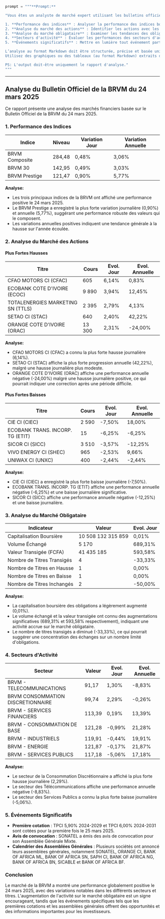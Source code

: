 ```python
prompt = """**Prompt:**

"Vous êtes un analyste de marché expert utilisant les bulletins officiels de la BRVM, tels que le Bulletin Officiel de la Cote. Votre tâche est de fournir une analyse des marchés financiers en vous basant sur les informations des rapports publiés dans ces bulletins. L’analyse doit inclure les éléments suivants :

1. **Performance des indices** : Analyser la performance des indices boursiers tels que le BRVM Composite et le BRVM Prestige, y compris les variations quotidiennes et annuelles.
2. **Analyse du marché des actions** : Identifier les actions avec les plus fortes hausses et baisses, et expliquer les raisons possibles de ces variations en vous basant sur les données disponibles (prix, volume échangé, etc.).
3. **Analyse du marché obligataire** : Examiner les tendances des obligations, y compris les variations de capitalisation boursière, volume échangé, et évolution des rendements.
4. **Secteurs d'activité** : Évaluer les performances des secteurs d'activité listés dans le bulletin (Télécommunications, Consommation discrétionnaire, etc.), y compris les variations des indices sectoriels.
5. **Événements significatifs** : Mettre en lumière tout événement particulier mentionné dans le bulletin, comme des avis de convocations ou des états financiers des sociétés cotées.

L’analyse au format Markdown doit être structurée, précise et basée uniquement sur les données contenues dans le bulletin officiel de la BRVM. 
Utilisez des graphiques ou des tableaux (au format Markdown) extraits des documents de la BRVM pour illustrer votre analyse lorsque cela est pertinent.

PS: L'output doit-être uniquement le rapport d'analyse."
"""
```

---

## Analyse du Bulletin Officiel de la BRVM du 24 mars 2025

Ce rapport présente une analyse des marchés financiers basée sur le Bulletin Officiel de la BRVM du 24 mars 2025.

### 1. Performance des Indices

| Indice        | Niveau | Variation Jour | Variation Annuelle |
|---------------|--------|----------------|--------------------|
| BRVM Composite | 284,48 | 0,48%          | 3,06%              |
| BRVM 30       | 142,95 | 0,49%          | 3,03%              |
| BRVM Prestige   | 121,47 | 0,90%          | 5,77%              |

**Analyse:**

*   Les trois principaux indices de la BRVM ont affiché une performance positive le 24 mars 2025.
*   Le BRVM Prestige a enregistré la plus forte variation journalière (0,90%) et annuelle (5,77%), suggérant une performance robuste des valeurs qui le composent.
*   Les variations annuelles positives indiquent une tendance générale à la hausse sur l'année écoulée.

### 2. Analyse du Marché des Actions

#### Plus Fortes Hausses

| Titre                       | Cours | Evol. Jour | Evol. Annuelle |
|-----------------------------|-------|------------|----------------|
| CFAO MOTORS CI (CFAC)       | 605   | 6,14%      | 0,83%          |
| ECOBANK COTE D'IVOIRE (ECOC) | 9 890 | 3,94%      | 12,45%         |
| TOTALENERGIES MARKETING SN (TTLS) | 2 395 | 2,79%      | 4,13%          |
| SETAO CI (STAC)             | 640   | 2,40%      | 42,22%         |
| ORANGE COTE D'IVOIRE (ORAC) | 13 300| 2,31%      | -24,00%        |

**Analyse:**

*   CFAO MOTORS CI (CFAC) a connu la plus forte hausse journalière (6,14%).
*   SETAO CI (STAC) affiche la plus forte progression annuelle (42,22%), malgré une hausse journalière plus modeste.
*   ORANGE COTE D'IVOIRE (ORAC) affiche une performance annuelle négative (-24,00%) malgré une hausse journalière positive, ce qui pourrait indiquer une correction après une période difficile.

#### Plus Fortes Baisses

| Titre                               | Cours | Evol. Jour | Evol. Annuelle |
|-------------------------------------|-------|------------|----------------|
| CIE CI (CIEC)                       | 2 590 | -7,50%     | 18,00%         |
| ECOBANK TRANS. INCORP. TG (ETIT)    | 15    | -6,25%     | -6,25%         |
| SICOR CI (SICC)                     | 3 510 | -3,57%     | -12,25%        |
| VIVO ENERGY CI (SHEC)               | 965   | -2,53%     | 9,66%          |
| UNIWAX CI (UNXC)                    | 400   | -2,44%     | -2,44%         |

**Analyse:**

*   CIE CI (CIEC) a enregistré la plus forte baisse journalière (-7,50%).
*   ECOBANK TRANS. INCORP. TG (ETIT) affiche une performance annuelle négative (-6,25%) et une baisse journalière significative.
*   SICOR CI (SICC) affiche une performance annuelle négative (-12,25%) et une baisse journalière.

### 3. Analyse du Marché Obligataire

| Indicateur                  | Valeur              | Evol. Jour |
|-----------------------------|---------------------|------------|
| Capitalisation Boursière    | 10 508 132 315 859 | 0,01%      |
| Volume Échangé              | 5 170               | 689,31%    |
| Valeur Transigée (FCFA)     | 41 435 185          | 593,58%    |
| Nombre de Titres Transigés | 4                   | -33,33%    |
| Nombre de Titres en Hausse  | 1                   | 0,00%      |
| Nombre de Titres en Baisse  | 1                   | 0,00%      |
| Nombre de Titres Inchangés | 2                   | -50,00%    |

**Analyse:**

*   La capitalisation boursière des obligations a légèrement augmenté (0,01%).
*   Le volume échangé et la valeur transigée ont connu des augmentations significatives (689,31% et 593,58% respectivement), indiquant une activité accrue sur le marché obligataire.
*   Le nombre de titres transigés a diminué (-33,33%), ce qui pourrait suggérer une concentration des échanges sur un nombre limité d'obligations.

### 4. Secteurs d'Activité

| Secteur                               | Valeur | Evol. Jour | Evol. Annuelle |
|---------------------------------------|--------|------------|----------------|
| BRVM - TELECOMMUNICATIONS             | 91,17  | 1,30%      | -8,83%         |
| BRVM CONSOMMATION DISCRETIONNAIRE     | 99,74  | 2,29%      | -0,26%         |
| BRVM - SERVICES FINANCIERS            | 113,39 | 0,19%      | 13,39%         |
| BRVM - CONSOMMATION DE BASE           | 121,28 | -0,99%     | 21,28%         |
| BRVM - INDUSTRIELS                    | 119,91 | -0,44%     | 19,91%         |
| BRVM - ENERGIE                        | 121,87 | -0,17%     | 21,87%         |
| BRVM - SERVICES PUBLICS               | 117,18 | -5,06%     | 17,18%         |

**Analyse:**

*   Le secteur de la Consommation Discrétionnaire a affiché la plus forte hausse journalière (2,29%).
*   Le secteur des Télécommunications affiche une performance annuelle négative (-8,83%).
*   Le secteur des Services Publics a connu la plus forte baisse journalière (-5,06%).

### 5. Événements Significatifs

*   **Première cotation** : TPCI 5,90% 2024-2029 et TPCI 6,00% 2024-2031 sont cotées pour la première fois le 25 mars 2025.
*   **Avis de convocation** : SONATEL a émis des avis de convocation pour son Assemblée Générale Mixte.
*   **Calendrier des Assemblées Générales** : Plusieurs sociétés ont annoncé leurs assemblées générales, notamment SONATEL, ORANGE CI, BANK OF AFRICA ML, BANK OF AFRICA SN, SAPH CI, BANK OF AFRICA NG, BANK OF AFRICA BN, SICABLE et BANK OF AFRICA BF.

### Conclusion

Le marché de la BRVM a montré une performance globalement positive le 24 mars 2025, avec des variations notables dans les différents secteurs et titres. L'augmentation de l'activité sur le marché obligataire est un signe encourageant, tandis que les événements spécifiques tels que les premières cotations et les assemblées générales offrent des opportunités et des informations importantes pour les investisseurs.
